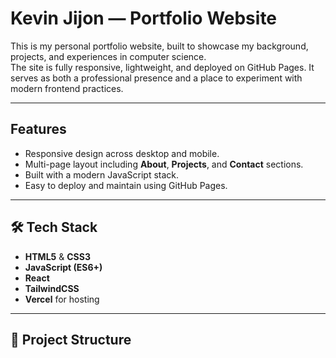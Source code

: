 # Kevin Jijon — Portfolio Website

This is my personal portfolio website, built to showcase my background, projects, and experiences in computer science.  
The site is fully responsive, lightweight, and deployed on GitHub Pages. It serves as both a professional presence and a place to experiment with modern frontend practices.

---

## Features
- Responsive design across desktop and mobile.
- Multi-page layout including **About**, **Projects**, and **Contact** sections.
- Built with a modern JavaScript stack.
- Easy to deploy and maintain using GitHub Pages.

---

## 🛠️ Tech Stack
- **HTML5** & **CSS3**
- **JavaScript (ES6+)**
- **React** 
- **TailwindCSS** 
- **Vercel** for hosting

---

## 📂 Project Structure
